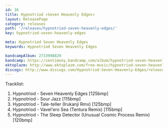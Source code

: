 ```yaml
---
id: 16
title: Hypnotriod «Seven Heavenly Edges»
layout: ReleasePage
category: releases
path: '/releases/hypnotriod-seven-heavenly-edges/'
key: hypnotriod-seven-heavenly-edges

meta: Hypnotriod Seven Heavenly Edges
keywords: Hypnotriod Seven Heavenly Edges

bandcampAlbum: 2733998829
bandcamp: https://sentimony.bandcamp.com/album/hypnotriod-seven-heavenly-edges
ektoplazm: http://www.ektoplazm.com/free-music/hypnotriod-seven-heavenly-edges
discogs: http://www.discogs.com/Hypnotriod-Seven-Heavenly-Edges/release/3618882
---
```


Tracklist:

01. Hypnotriod - Seven Heavenly Edges [125bmp] 
02. Hypnotriod - Sour Jazz [115bmp] 
03. Hypnotriod - Tale-teller (Irukanji Rmx) [125bmp] 
04. Hypnotriod - Vavel'ero Sea (Tentura Remix) [115bmp] 
05. Hypnotriod - The Sleep Detector (Unusual Cosmic Process Remix) [120bmp]
